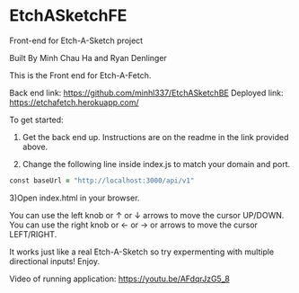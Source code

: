 # EtchASketchFE
Front-end for Etch-A-Sketch project

Built By Minh Chau Ha and Ryan Denlinger

This is the Front end for Etch-A-Fetch.

Back end link: https://github.com/minhl337/EtchASketchBE
Deployed link: https://etchafetch.herokuapp.com/

To get started:

1) Get the back end up. Instructions are on the readme in the link provided above.

2) Change the following line inside index.js to match your domain and port.
```ruby
const baseUrl = "http://localhost:3000/api/v1"
```
3)Open index.html in your browser.

You can use the left knob or ↑ or ↓ arrows to move the cursor UP/DOWN.
You can use the right knob or ← or → or arrows to move the cursor LEFT/RIGHT.

It works just like a real Etch-A-Sketch so try expermenting with multiple directional inputs!
Enjoy.

Video of running application:
https://youtu.be/AFdqrJzG5_8
